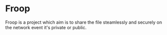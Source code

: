 # Froop

Froop is a project which aim is to share the file steamlessly and securely on the network event it's private or public.